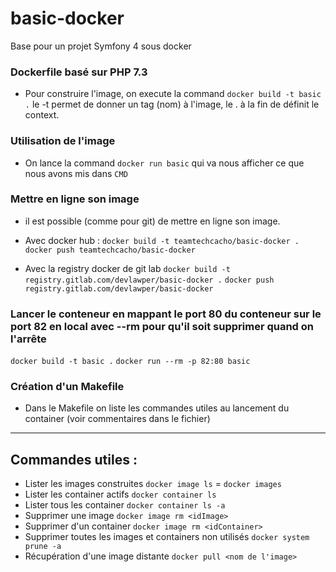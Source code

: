 # basic-docker

Base pour un projet Symfony 4 sous docker

### Dockerfile basé sur PHP 7.3
* Pour construire l'image, on execute la command 
`docker build -t basic .`
le -t permet de donner un tag (nom) à l'image, le . à la fin de définit le context.

### Utilisation de l'image
* On lance la command
`docker run basic`
qui va nous afficher ce que nous avons mis dans `CMD`

### Mettre en ligne son image
* il est possible (comme pour git) de mettre en ligne son image. 

* Avec docker hub :
`docker build -t teamtechcacho/basic-docker .`
`docker push teamtechcacho/basic-docker`
* Avec la registry docker de git lab
`docker build -t registry.gitlab.com/devlawper/basic-docker .`
`docker push registry.gitlab.com/devlawper/basic-docker`

### Lancer le conteneur en mappant le port 80 du conteneur sur le port 82 en local avec --rm pour qu'il soit supprimer quand on l'arrête
`docker build -t basic .`
`docker run --rm -p 82:80 basic`

### Création d'un Makefile
* Dans le Makefile on liste les commandes utiles au lancement du container (voir commentaires dans le fichier)

---

## Commandes utiles : 
* Lister les images construites
`docker image ls` = `docker images`
* Lister les container actifs
`docker container ls`
* Lister tous les container
`docker container ls -a`
* Supprimer une image
`docker image rm <idImage>`
* Supprimer d'un container
`docker image rm <idContainer>`
* Supprimer toutes les images et containers non utilisés
`docker system prune -a`
* Récupération d'une image distante 
`docker pull <nom de l'image>`

